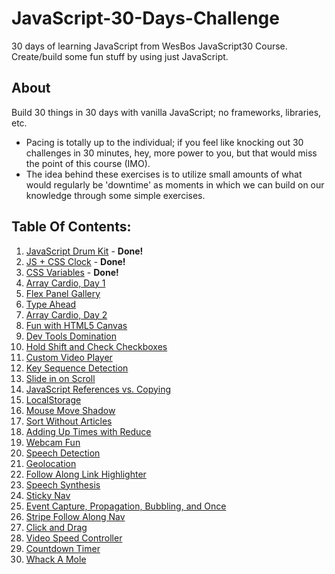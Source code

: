 # JavaScript-30-Days-Challenge
30 days of learning JavaScript from WesBos JavaScript30 Course. Create/build some fun stuff by using just JavaScript.

## About

Build 30 things in 30 days with vanilla JavaScript; no frameworks, libraries, etc.
- Pacing is totally up to the individual; if you feel like knocking out 30 challenges in 30 minutes, hey, more power to you, but that would miss the point of this course (IMO).
- The idea behind these exercises is to utilize small amounts of what would regularly be 'downtime' as moments in which we can build on our knowledge through some simple exercises.

## Table Of Contents:

1.  [JavaScript Drum Kit](https://github.com/stevedang-dev/JavaScript-30-Days-Challenge/tree/master/01%20-%20JavaScript%20Drum%20Kit) - **Done!**
2.  [JS + CSS Clock](https://github.com/stevedang-dev/JavaScript-30-Days-Challenge/tree/master/02%20-%20JS%20and%20CSS%20Clock) - **Done!**
3.  [CSS Variables](https://github.com/stevedang-dev/JavaScript-30-Days-Challenge/tree/master/03%20-%20CSS%20Variables) - **Done!**
4.  [Array Cardio, Day 1]()
5.  [Flex Panel Gallery]()
6.  [Type Ahead]()
7.  [Array Cardio, Day 2]()
8.  [Fun with HTML5 Canvas]()
9.  [Dev Tools Domination]()
10. [Hold Shift and Check Checkboxes]()
11. [Custom Video Player]()
12. [Key Sequence Detection]()
13. [Slide in on Scroll]()
14. [JavaScript References vs. Copying]()
15. [LocalStorage]()
16. [Mouse Move Shadow]()
17. [Sort Without Articles]()
18. [Adding Up Times with Reduce]()
19. [Webcam Fun]()
20. [Speech Detection]()
21. [Geolocation]()
22. [Follow Along Link Highlighter]()
23. [Speech Synthesis]()
24. [Sticky Nav]()
25. [Event Capture, Propagation, Bubbling, and Once]()
26. [Stripe Follow Along Nav]()
27. [Click and Drag]()
28. [Video Speed Controller]()
29. [Countdown Timer]()
30. [Whack A Mole]()
